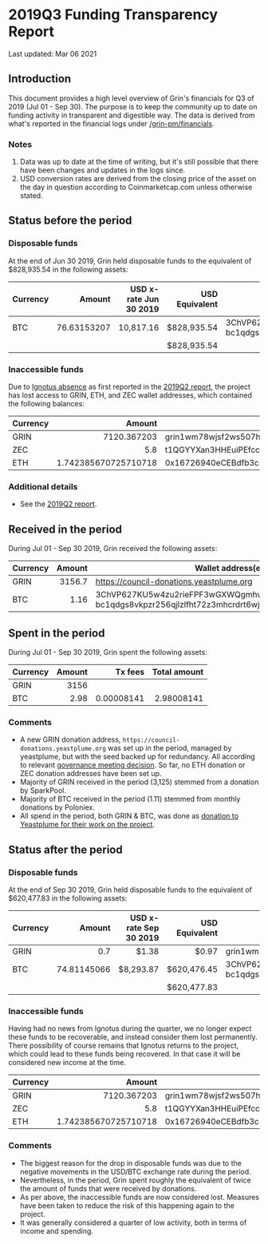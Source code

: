 # 2019Q3 Funding Transparency Report

Last updated: Mar 06 2021

## Introduction
This document provides a high level overview of Grin's financials for Q3 of 2019 (Jul 01 - Sep 30). The purpose is to keep the community up to date on funding activity in transparent and digestible way. The data is derived from what's reported in the financial logs under [/grin-pm/financials](https://github.com/mimblewimble/grin-pm/tree/master/financials).

### Notes

1. Data was up to date at the time of writing, but it's still possible that there have been changes and updates in the logs since.
2. USD conversion rates are derived from the closing price of the asset on the day in question according to Coinmarketcap.com unless otherwise stated. 

## Status before the period

### Disposable funds

At the end of Jun 30 2019, Grin held disposable funds to the equivalent of $828,935.54 in the following assets:

Currency | Amount | USD x-rate Jun 30 2019 | USD Equivalent | Wallet address(es)
|---|---:|---:|---:|---|
BTC | 76.63153207 | 10,817.16 | $828,935.54 | 3ChVP627KU5w4zu2rieFPF3wGXWQgmhvrs <br />bc1qdgs8vkpzr256qjlzlfht72z3mhcrdrt6wj2rfjw39j8us24gz8uq78qj65
| | | | $828,935.54 |

### Inaccessible funds

Due to [Ignotus absence](https://forum.grin.mw/t/on-ignos-absence/5301) as first reported in the [2019Q2 report](funding_transparency_2019Q2.md), the project has lost access to GRIN, ETH, and ZEC wallet addresses, which contained the following balances:

Currency | Amount | Wallet address(es)
|---|---:|---|
GRIN | 7120.367203 | grin1wm78wjsf2ws507hea4zqrcywxltjwhtgfrwzhdrr9l80l7tpz5fsj58lk0
ZEC | 5.8 | t1QGYYXan3HHEuiPEfccKnUuWEP4CsVvPA5
ETH | 1.742385670725710718 | 0x16726940eCEBdfb3c352C29bF2620f59EF919a3b

### Additional details
* See the [2019Q2 report](funding_transparency_2019Q2.md).

## Received in the period

During Jul 01 - Sep 30 2019, Grin received the following assets: 

Currency | Amount | Wallet address(es)
|---|---:|---|
GRIN | 3156.7 | https://council-donations.yeastplume.org
BTC | 1.16 | 3ChVP627KU5w4zu2rieFPF3wGXWQgmhvrs <br />bc1qdgs8vkpzr256qjlzlfht72z3mhcrdrt6wj2rfjw39j8us24gz8uq78qj65

## Spent in the period

During Jul 01 - Sep 30 2019, Grin spent the following assets:

Currency | Amount | Tx fees | Total amount |
|---|---:|---:|---:|
GRIN | 3156 | | |
BTC | 2.98 | 0.00008141 | 2.98008141 |


### Comments
* A new GRIN donation address, `https://council-donations.yeastplume.org` was set up in the period, managed by yeastplume, but with the seed backed up for redundancy. All according to relevant [governance meeting decision](../../notes/20190730-meeting-governance.md#decision-grineth-donation-setup). So far, no ETH donation or ZEC donation addresses have been set up.
* Majority of GRIN received in the period (3,125) stemmed from a donation by SparkPool.
* Majority of BTC received in the period (1.11) stemmed from monthly donations by Poloniex.
* All spend in the period, both GRIN & BTC, was done as [donation to Yeastplume for their work on the project](../../notes/20190827-meeting-governance.md#31-decision-yeastplume-request-for-funding).

## Status after the period

### Disposable funds

At the end of Sep 30 2019, Grin held disposable funds to the equivalent of $620,477.83 in the following assets:

Currency | Amount | USD x-rate Sep 30 2019 | USD Equivalent | Wallet address(es)
|---|---:|---:|---:|---|
GRIN | 0.7 | $1.38 | $0.97 | grin1wm78wjsf2ws507hea4zqrcywxltjwhtgfrwzhdrr9l80l7tpz5fsj58lk0
BTC | 74.81145066 | $8,293.87 | $620,476.45 | 3ChVP627KU5w4zu2rieFPF3wGXWQgmhvrs <br />bc1qdgs8vkpzr256qjlzlfht72z3mhcrdrt6wj2rfjw39j8us24gz8uq78qj65
| | | | $620,477.83 |

### Inaccessible funds
Having had no news from Ignotus during the quarter, we no longer expect these funds to be recoverable, and instead consider them lost permanently. There possibility of course remains that Ignotus returns to the project, which could lead to these funds being recovered. In that case it will be considered new income at the time.

Currency | Amount | Wallet address(es)
|---|---:|---|
GRIN | 7120.367203 | grin1wm78wjsf2ws507hea4zqrcywxltjwhtgfrwzhdrr9l80l7tpz5fsj58lk0
ZEC | 5.8 | t1QGYYXan3HHEuiPEfccKnUuWEP4CsVvPA5
ETH | 1.742385670725710718 | 0x16726940eCEBdfb3c352C29bF2620f59EF919a3b

### Comments
* The biggest reason for the drop in disposable funds was due to the negative movements in the USD/BTC exchange rate during the period.
* Nevertheless, in the period, Grin spent roughly the equivalent of twice the amount of funds that were received by donations. 
* As per above, the inaccessible funds are now considered lost. Measures have been taken to reduce the risk of this happening again to the project.
* It was generally considered a quarter of low activity, both in terms of income and spending.